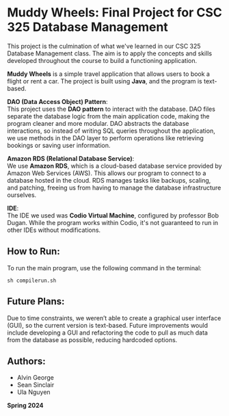 # Muddy Wheels: Final Project for CSC 325 Database Management

This project is the culmination of what we've learned in our CSC 325 Database Management class. The aim is to apply the concepts and skills developed throughout the course to build a functioning application.

**Muddy Wheels** is a simple travel application that allows users to book a flight or rent a car. The project is built using **Java**, and the program is text-based.

**DAO (Data Access Object) Pattern**:  
This project uses the **DAO pattern** to interact with the database. DAO files separate the database logic from the main application code, making the program cleaner and more modular. DAO abstracts the database interactions, so instead of writing SQL queries throughout the application, we use methods in the DAO layer to perform operations like retrieving bookings or saving user information.

**Amazon RDS (Relational Database Service)**:  
We use **Amazon RDS**, which is a cloud-based database service provided by Amazon Web Services (AWS). This allows our program to connect to a database hosted in the cloud. RDS manages tasks like backups, scaling, and patching, freeing us from having to manage the database infrastructure ourselves.

**IDE**:  
The IDE we used was **Codio Virtual Machine**, configured by professor Bob Dugan. While the program works within Codio, it's not guaranteed to run in other IDEs without modifications.

## How to Run:
To run the main program, use the following command in the terminal:

```
sh compilerun.sh
```

## Future Plans:
Due to time constraints, we weren’t able to create a graphical user interface (GUI), so the current version is text-based. Future improvements would include developing a GUI and refactoring the code to pull as much data from the database as possible, reducing hardcoded options.

## Authors: 
- Alvin George
- Sean Sinclair
- Ula Nguyen

**Spring 2024**
